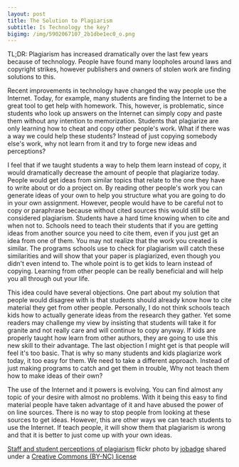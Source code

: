 ```yaml
---
layout: post
title: The Solution to Plagiarism
subtitle: Is Technology the key?
bigimg: /img/5902067107_2b1dbe1ec0_o.png
---
```


TL;DR: Plagiarism has increased dramatically over the last few years because of technology. People have found many loopholes around laws and copyright strikes, however publishers and owners of stolen work are finding solutions to this.

Recent improvements in technology have changed the way people use the Internet. Today, for example, many students are finding the Internet to be a great tool to get help with homework. This, however, is problematic, since students who look up answers on the Internet can simply copy and paste them without any intention to memorization. Students that plagiarize are only learning how to cheat and copy other people's work. What if there was a way we could help these students? Instead of just copying somebody else's work, why not learn from it and try to forge new ideas and perceptions?

I feel that if we taught students a way to help them learn instead of copy, it would dramatically decrease the amount of people that plagiarize today. People would get ideas from similar topics that relate to the one they have to write about or do a project on. By reading other people's work you can generate ideas of your own to help you structure what you are going to do in your own assignment. However, people would have to be careful not to copy or paraphrase because without cited sources this would still be considered plagiarism. Students have a hard time knowing when to cite and when not to. Schools need to teach their students that if you are getting ideas from another source you need to cite them, even if you just get an idea from one of them. You may not realize that the work you created is similar. The programs schools use to check for plagiarism will catch these similarities and will show that your paper is plagiarized, even though you didn't even intend to. The whole point is to get kids to learn instead of copying. Learning from other people can be really beneficial and will help you all through out your life.

This idea could have several objections. One part about my solution that people would disagree with is that students should already know how to cite material they get from other people. Personally, I do not think schools teach kids how to actually generate ideas from the research they gather. Yet some readers may challenge my view by insisting that students will take it for granite and not really care and will continue to copy anyway. If kids are properly taught how learn from other authors, they are going to use this new skill to their advantage. The last objection I might get is that people will feel it's too basic. That is why so many students and kids plagiarize work today, it too easy for them. We need to take a different approach. Instead of just making programs to catch and get them in trouble, Why not teach them how to make ideas of their own?

The use of the Internet and it powers is evolving. You can find almost any topic of your desire with almost no problems. With it being this easy to find material people have taken advantage of it and have abused the power of on line sources. There is no way to stop people from looking at these sources to get ideas. However, this are other ways we can teach students to use the Internet. If teach people, it will show them that plagiarism is wrong and that it is better to just come up with your own ideas.



<a title="Staff and student perceptions of plagiarism" href="https://flickr.com/photos/24612276@N05/5902067107">Staff and student perceptions of plagiarism</a> flickr photo by <a href="https://flickr.com/people/24612276@N05">jobadge</a> shared under a <a href="https://creativecommons.org/licenses/by-nc/2.0/">Creative Commons (BY-NC) license</a> </small>
